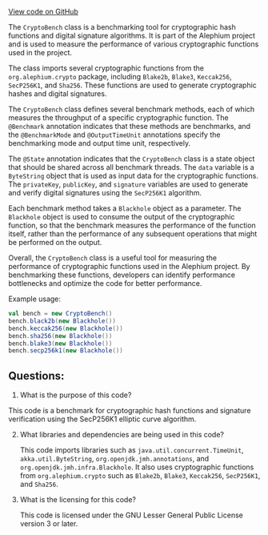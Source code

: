 [View code on GitHub](https://github.com/alephium/alephium/blob/master/benchmark/src/main/scala/org/alephium/benchmark/CryptoBench.scala)

The `CryptoBench` class is a benchmarking tool for cryptographic hash functions and digital signature algorithms. It is part of the Alephium project and is used to measure the performance of various cryptographic functions used in the project. 

The class imports several cryptographic functions from the `org.alephium.crypto` package, including `Blake2b`, `Blake3`, `Keccak256`, `SecP256K1`, and `Sha256`. These functions are used to generate cryptographic hashes and digital signatures. 

The `CryptoBench` class defines several benchmark methods, each of which measures the throughput of a specific cryptographic function. The `@Benchmark` annotation indicates that these methods are benchmarks, and the `@BenchmarkMode` and `@OutputTimeUnit` annotations specify the benchmarking mode and output time unit, respectively. 

The `@State` annotation indicates that the `CryptoBench` class is a state object that should be shared across all benchmark threads. The `data` variable is a `ByteString` object that is used as input data for the cryptographic functions. The `privateKey`, `publicKey`, and `signature` variables are used to generate and verify digital signatures using the `SecP256K1` algorithm. 

Each benchmark method takes a `Blackhole` object as a parameter. The `Blackhole` object is used to consume the output of the cryptographic function, so that the benchmark measures the performance of the function itself, rather than the performance of any subsequent operations that might be performed on the output. 

Overall, the `CryptoBench` class is a useful tool for measuring the performance of cryptographic functions used in the Alephium project. By benchmarking these functions, developers can identify performance bottlenecks and optimize the code for better performance. 

Example usage:

```scala
val bench = new CryptoBench()
bench.black2b(new Blackhole())
bench.keccak256(new Blackhole())
bench.sha256(new Blackhole())
bench.blake3(new Blackhole())
bench.secp256k1(new Blackhole())
```
## Questions: 
 1. What is the purpose of this code?
   
   This code is a benchmark for cryptographic hash functions and signature verification using the SecP256K1 elliptic curve algorithm.

2. What libraries and dependencies are being used in this code?
   
   This code imports libraries such as `java.util.concurrent.TimeUnit`, `akka.util.ByteString`, `org.openjdk.jmh.annotations`, and `org.openjdk.jmh.infra.Blackhole`. It also uses cryptographic functions from `org.alephium.crypto` such as `Blake2b`, `Blake3`, `Keccak256`, `SecP256K1`, and `Sha256`.

3. What is the licensing for this code?
   
   This code is licensed under the GNU Lesser General Public License version 3 or later.